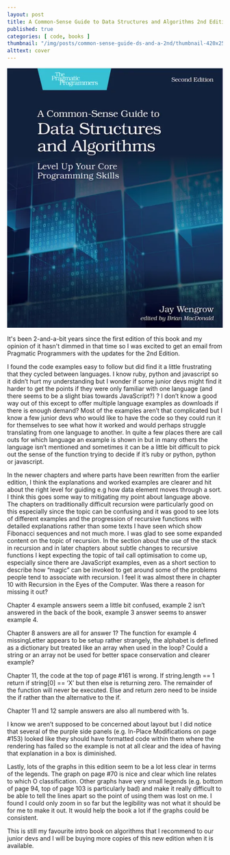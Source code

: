 ```yaml
---
layout: post
title: A Common-Sense Guide to Data Structures and Algorithms 2nd Edition
published: true
categories: [ code, books ]
thumbnail: "/img/posts/common-sense-guide-ds-and-a-2nd/thumbnail-420x255.webp"
alttext: cover
---
```


![cover](/img/posts/common-sense-guide-ds-and-a-2nd/cover.webp)

It's been 2-and-a-bit years since the first edition of this book and my opinion of it hasn't dimmed in that time so I was excited to get an email from Pragmatic Programmers with the updates for the 2nd Edition. 

I found the code examples easy to follow but did find it a little frustrating that they cycled between languages. I know ruby, python and javascript so it didn’t hurt my understanding but I wonder if some junior devs might find it harder to get the points if they were only familiar with one language (and there seems to be a slight bias towards JavaScript?) ? I don’t know a good way out of this except to offer multiple language examples as downloads if there is enough demand? Most of the examples aren’t that complicated but I know a few junior devs who would like to have the code so they could run it for themselves to see what how it worked and would perhaps struggle translating from one language to another. In quite a few places there are call outs for which language an example is shown in but in many others the language isn’t mentioned and sometimes it can be a little bit difficult to pick out the sense of the function trying to decide if it’s ruby or python, python or javascript.

In the newer chapters and where parts have been rewritten from the earlier edition, I think the explanations and worked examples are clearer and hit about the right level for guiding e.g how data element moves through a sort. I think this goes some way to mitigating my point about language above. The chapters on traditionally difficult recursion were particularly good on this especially since the topic can be confusing and it was good to see lots of different examples and the progression of recursive functions with detailed explanations rather than some texts I have seen which show Fibonacci sequences and not much more. I was glad to see some expanded content on the topic of recursion. In the section about the use of the stack in recursion and in later chapters about subtle changes to recursive functions I kept expecting the topic of tail call optimisation to come up, especially since there are JavaScript examples, even as a short section to describe how “magic” can be invoked to get around some of the problems people tend to associate with recursion. I feel it was almost there in chapter 10 with Recursion in the Eyes of the Computer. Was there a reason for missing it out? 

Chapter 4 example answers seem a little bit confused, example 2 isn’t answered in the back of the book, example 3 answer seems to answer example 4.

Chapter 8 answers are all for answer 1? The function for example 4 missingLetter appears to be setup rather strangely, the alphabet is defined as a dictionary but treated like an array when used in the loop? Could a string or an array not be used for better space conservation and clearer example? 

Chapter 11, the code at the top of page #161 is wrong. If string.length == 1 return if string[0] == ‘X’ but then else is returning zero. The remainder of the function will never be executed. Else and return zero need to be inside the if rather than the alternative to the if.

Chapter 11 and 12 sample answers are also all numbered with 1s.

I know we aren’t supposed to be concerned about layout but I did notice that several of the purple side panels (e.g. In-Place Modifications on page #153) looked like they should have formatted code within them where the rendering has failed so the example is not at all clear and the idea of having that explanation in a box is diminished.

Lastly, lots of the graphs in this edition seem to be a lot less clear in terms of the legends. The graph on page #70 is nice and clear which line relates to which O classification. Other graphs have very small legends (e.g. bottom of page 94, top of page 103 is particularly bad) and make it really difficult to be able to tell the lines apart so the point of using them was lost on me. I found I could only zoom in so far but the legibility was not what it should be for me to make it out. It would help the book a lot if the graphs could be consistent.

This is still my favourite intro book on algorithms that I recommend to our junior devs and I will be buying more copies of this new edition when it is available. 